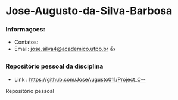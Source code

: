 # Jose-Augusto-da-Silva-Barbosa



### Informaçoes:

- Contatos: 
- Email: jose.silva4@academico.ufpb.br   :+1:

### Repositório pessoal da disciplina 
  - Link : https://github.com/JoseAugusto011/Project_C--

Repositório pessoal 
